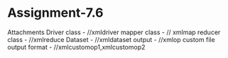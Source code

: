 # Assignment-7.6
Attachments 
Driver class - //xmldriver
mapper class - // xmlmap
reducer class - //xmlreduce
Dataset - //xmldataset
output - //xmlop
custom file output format - //xmlcustomop1,xmlcustomop2
